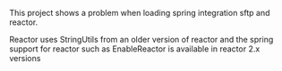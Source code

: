 This project shows a problem when loading spring integration sftp and reactor.

Reactor uses StringUtils from an older version of reactor and the spring support for reactor such as EnableReactor is available in reactor 2.x versions
